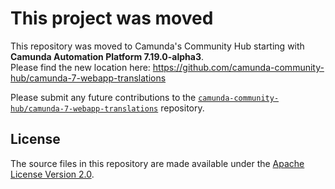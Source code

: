 # This project was moved

This repository was moved to Camunda's Community Hub starting with **Camunda Automation Platform 7.19.0-alpha3**.\
Please find the new location here: https://github.com/camunda-community-hub/camunda-7-webapp-translations

Please submit any future contributions to the [`camunda-community-hub/camunda-7-webapp-translations`](https://github.com/camunda-community-hub/camunda-7-webapp-translations**) repository.

## License

The source files in this repository are made available under the [Apache License Version 2.0](./LICENSE).
